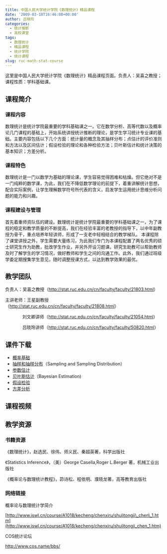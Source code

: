 ```yaml
---
title: 中国人民大学统计学院《数理统计》精品课程
date: '2009-03-18T16:46:08+00:00'
author: 吕晓玲
categories:
  - 统计推断
  - 高校课堂
tags:
  - 数理统计
  - 精品课程
  - 统计学院
  - 统计课程
slug: ruc-math-stat-course
---
```


这里是中国人民大学统计学院《数理统计》精品课程页面。负责人：吴喜之教授；课程性质：学科基础课。

## 课程简介

### 课程内容

数理统计是统计学院最重要的学科基础课之一。它在数学分析、高等代数以及概率论几门课程的基础上，开始系统讲授统计推断的理论，是学生学习统计专业课的基础。主要内容包括以下几个方面：统计量的概念及其抽样分布；点估计的评价准则和方法以及区间估计；假设检验的理论和各种检验方法；贝叶斯估计和统计决策的基本知识；方差分析。

### 课程特色

数理统计是一门以数学为基础的理论课，学生容易觉得困难和枯燥。但它绝对不是一门纯粹的数学课，为此，我们在不降低数学理论的前提下，着重讲解统计思想，配合实际案例，让学生理解数学符号所代表的含义，启发学生运用统计思维分析问题的能力和兴趣。

### 课程建设与管理

首先着重师资队伍的建设。数理统计是统计学院最重要的学科基础课之一，为了课程的稳定和教学质量的不断提高，我们在经验丰富的老教授的指导下，以中年副教授为骨干，重点培养年轻讲师，形成了一支老中轻相结合的教学梯队。 本课程除了课堂讲授之外，学生需要大量练习，为此我们专门为本课程配置了两名优秀的硕士研究生作为助教，批改学生作业，并另外开设习题课。研究生助教可以帮助教师及时了解学生的学习情况，做好教师和学生之间的沟通工作。此外，我们通过班级学委定期搜集学生意见，随时调整授课方式，以达到教学效果的最优。

## 教学团队

负责人：吴喜之教授（<http://stat.ruc.edu.cn/cn/faculty/faculty/21803.html>）

主讲老师：王星副教授（<http://stat.ruc.edu.cn/cn/faculty/faculty/21808.html>）

              刘文卿讲师（<http://stat.ruc.edu.cn/cn/faculty/faculty/21054.html>）

              吕晓玲讲师（<http://stat.ruc.edu.cn/cn/faculty/faculty/50820.html>）

## 课件下载

  * [概率基础](https://cos.name/wp-content/uploads/2009/06/Probability.ppt)
  * [抽样和抽样分布](https://cos.name/wp-content/uploads/2009/06/Sampling_dist.ppt)（Sampling and Sampling Distribution）
  * [参数估计](https://cos.name/wp-content/uploads/2009/06/Parameter_est.ppt)
  * [贝叶斯估计](https://cos.name/wp-content/uploads/2009/06/Bayes.ppt)（Bayesian Estimation)
  * [假设检验](https://cos.name/wp-content/uploads/2009/06/Hypothesis_test.ppt)
  * [方差分析](https://cos.name/wp-content/uploads/2009/06/ANOVA.ppt)

## 课程视频

<p style="text-align: center;">
</p>

## 教学资源

### 书籍资源

《数理统计》，赵选民、徐伟、师义民、秦超英著，科学出版社

《Statistics Inference》，（美）George Casella,Roger L.Berger 著，机械工业出版社

《概率论与数理统计教程》，茆诗松、程依明、濮晓龙著，高等教育出版社

### 网络链接

概率论与数理统计学简介
  
[http://www.jswl.cn/course/A1018/kecheng/chenxiru/shulitongji\_chen\_1.htm](http://www.jswl.cn/course/A1018/kecheng/chenxiru/shulitongji_chen_1.htm)

COS统计论坛
  
<http://www.cos.name/bbs/>
